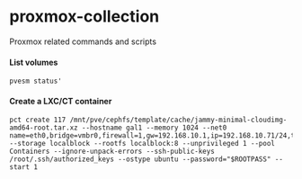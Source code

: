 # proxmox-collection
Proxmox related commands and scripts


#### List volumes
```
pvesm status'
```
#### Create a LXC/CT container
```
pct create 117 /mnt/pve/cephfs/template/cache/jammy-minimal-cloudimg-amd64-root.tar.xz --hostname gal1 --memory 1024 --net0 name=eth0,bridge=vmbr0,firewall=1,gw=192.168.10.1,ip=192.168.10.71/24,tag=10,type=veth --storage localblock --rootfs localblock:8 --unprivileged 1 --pool Containers --ignore-unpack-errors --ssh-public-keys /root/.ssh/authorized_keys --ostype ubuntu --password="$ROOTPASS" --start 1
```

